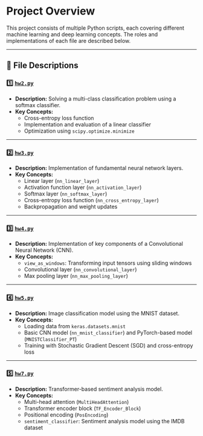 # Project Overview

This project consists of multiple Python scripts, each covering different machine learning and deep learning concepts. The roles and implementations of each file are described below.

---

## 📂 File Descriptions

### 1️⃣ [`hw2.py`](hw2/hw2.py)
- **Description:** Solving a multi-class classification problem using a softmax classifier.
- **Key Concepts:** 
  - Cross-entropy loss function
  - Implementation and evaluation of a linear classifier
  - Optimization using `scipy.optimize.minimize`

---

### 2️⃣ [`hw3.py`](hw3.py)
- **Description:** Implementation of fundamental neural network layers.
- **Key Concepts:** 
  - Linear layer (`nn_linear_layer`)
  - Activation function layer (`nn_activation_layer`)
  - Softmax layer (`nn_softmax_layer`)
  - Cross-entropy loss function (`nn_cross_entropy_layer`)
  - Backpropagation and weight updates

---

### 3️⃣ [`hw4.py`](hw4/hw4.py)
- **Description:** Implementation of key components of a Convolutional Neural Network (CNN).
- **Key Concepts:** 
  - `view_as_windows`: Transforming input tensors using sliding windows
  - Convolutional layer (`nn_convolutional_layer`)
  - Max pooling layer (`nn_max_pooling_layer`)

---

### 4️⃣ [`hw5.py`](hw5/hw5.py)
- **Description:** Image classification model using the MNIST dataset.
- **Key Concepts:** 
  - Loading data from `keras.datasets.mnist`
  - Basic CNN model (`nn_mnist_classifier`) and PyTorch-based model (`MNISTClassifier_PT`)
  - Training with Stochastic Gradient Descent (SGD) and cross-entropy loss

---

### 5️⃣ [`hw7.py`](hw7/hw7.py)
- **Description:** Transformer-based sentiment analysis model.
- **Key Concepts:** 
  - Multi-head attention (`MultiHeadAttention`)
  - Transformer encoder block (`TF_Encoder_Block`)
  - Positional encoding (`PosEncoding`)
  - `sentiment_classifier`: Sentiment analysis model using the IMDB dataset

